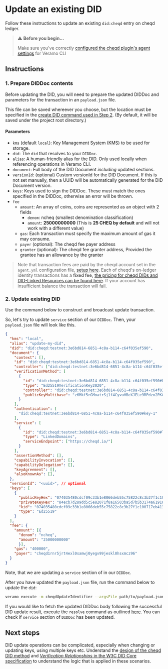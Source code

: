 # Update an existing DID

Follow these instructions to update an existing `did:cheqd` entry on cheqd ledger.

> ⚠️ **Before you begin...**
>
> Make sure you've correctly [configured the cheqd plugin's agent settings](../../guides/software-development-kits-sdks/veramo-sdk-for-cheqd/setup-cli.md) for Veramo CLI

## Instructions

### 1. Prepare DIDDoc contents

Before updating the DID, you will need to prepare the updated DIDDoc and parameters for the transaction in an `payload.json` file.

This file can be saved whereever you choose, but the location must be specified in the [create DID command used in Step 2](create-a-did.md). (By default, it will be saved under the project root directory.)

#### Parameters

* `kms` (default `local`): Key Management System (KMS) to be used for storage.
* `did`: The `did` that resolves to your `DIDDoc`.
* `alias`: A human-friendly alias for the DID. Only used locally when referencing operations in Veramo CLI.
* `document`: Full body of the DID Document _including_ updated sections.
* `versionId`: (optional) Custom versionId for the DID Document. If this is not set manually, then a UUID will be automatically generated for the DID Document version.
* `keys`: Keys used to sign the DIDDoc. These must match the ones specified in the DIDDoc, otherwise an error will be thrown.
* `fee`
  * `amount`: An array of coins, coins are represented as an object with 2 fields
    * `denom`: ncheq (smallest denomination classification)
    * `amount`: **25000000000** (This is **25 CHEQ by default** and will not work with a different value)
  * `gas`: Each transaction must specify the maximum amount of gas it may consume.
  * `payer` (optional): The cheqd fee payer address
  * `granter` (optional): The cheqd fee granter address, Provided the grantee has an allowance by the granter

> Note that transaction fees are paid by the cheqd account set in the `agent.yml` configuration file, [setup here](../../guides/software-development-kits-sdks/veramo-sdk-for-cheqd/setup-cli.md). Each of cheqd's on-ledger identity transactions has a **fixed fee,** [the pricing for cheqd DIDs and DID-Linked Resources can be found here](https://docs.cheqd.io/node/architecture/adr-list/adr-005-genesis-parameters#cheqd-module-did-module). If your account has insufficient balance the transaction will fail.

### 2. Update existing DID

Use the command below to construct and broadcast update transaction.

So, let's try to update `service` section of our `DIDDoc`. Then, your `payload.json` file will look like this.

```json
{
  "kms": "local",
  "alias": "update-my-did",
  "did": "did:cheqd:testnet:3e6bd814-6851-4c8a-b114-c64f035ef590",
  "document": {
    "context": [],
    "id": "did:cheqd:testnet:3e6bd814-6851-4c8a-b114-c64f035ef590",
    "controller": ["did:cheqd:testnet:3e6bd814-6851-4c8a-b114-c64f035ef590"],
    "verificationMethod": [
      {
        "id": "did:cheqd:testnet:3e6bd814-6851-4c8a-b114-c64f035ef590#key-1",
        "type": "Ed25519VerificationKey2020",
        "controller": "did:cheqd:testnet:3e6bd814-6851-4c8a-b114-c64f035ef590",
        "publicKeyMultibase": "z6Mkf5rGMoatrSj1f4CyvuHBeXJELe9RPdzo2PKGNCKVtZxP"
      }
    ],
    "authentication": [
      "did:cheqd:testnet:3e6bd814-6851-4c8a-b114-c64f035ef590#key-1"
    ],
    "service": [
      {
        "id": "did:cheqd:testnet:3e6bd814-6851-4c8a-b114-c64f035ef590#linked-domain",
        "type": "LinkedDomains",
        "serviceEndpoint": ["https://cheqd.io/"]
      }
    ],
    "assertionMethod": [],
    "capabilityInvocation": [],
    "capabilityDelegation": [],
    "keyAgreement": [],
    "alsoKnownAs": [],
  },
  "versionId": "<uuid>", // optional
  "keys": [
    {
      "publicKeyHex": "074035480cdcf09c33b1e8066deb55c75822c8c3b27f1c100717eb413bc08e06",
      "privateKeyHex": "84ecb7d289dd5c5e82071f8a16503ba5d7b5b3174a619186f430918a6ab00e3b074035480cdcf09c33b1e8066deb55c75822c8c3b27f1c100717eb413bc08e06",
      "kid": "074035480cdcf09c33b1e8066deb55c75822c8c3b27f1c100717eb413bc08e06",
      "type": "Ed25519"
    }
  ],
  "fee": {
    "amount": [{
      "denom": "ncheq",
      "amount": "25000000000"
      }],
    "gas": "400000",
    "payer": "cheqd1rnr5jrt4exl0samwj0yegv99jeskl0hsxmcz96"
  }
}
```

Note, that we are updating a `service` section of in our `DIDDoc`.

After you have updated the `payload.json` file, run the command below to update the `did`:

```bash
veramo execute -m cheqdUpdateIdentifier --argsFile path/to/payload.json
```

If you would like to fetch the updated DIDDoc body following the successful DID update result, execute the `resolve` command as outlined [here](query-did.md). You can check if `service` section of `DIDDoc` has been updated.

## Next steps

DID update operations can be complicated, especially when changing or updating keys, using multiple keys etc. Understand the [design of the cheqd DID method](https://docs.cheqd.io/node/architecture/adr-list/adr-002-cheqd-did-method) and [_Verification Relationships_ in the W3C DID Core specification](https://w3c.github.io/did-core/#verification-relationships) to understand the logic that is applied in these scenarios.
